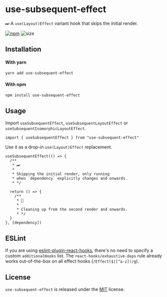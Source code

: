 # use-subsequent-effect

⏭ A `use(Layout)Effect` variant hook that skips the initial render.

[![npm](https://img.shields.io/npm/v/use-subsequent-effect)](https://www.npmjs.com/package/use-subsequent-effect) ![size](https://img.shields.io/bundlephobia/minzip/use-subsequent-effect?label=size)

## Installation

#### With yarn

```sh
yarn add use-subsequent-effect
```

#### With npm

```sh
npm install use-subsequent-effect
```

## Usage

Import `useSubsequentEffect`, `useSubsequentLayoutEffect` or `useSubsequentIsomorphicLayoutEffect`.

```tsx
import { useSubsequentEffect } from "use-subsequent-effect"
```

Use it as a drop-in `use(Layout)Effect` replacement.

```tsx
useSubsequentEffect(() => {
  /**
   * ⏭
   *
   * Skipping the initial render, only running
   * when `dependency` explicitly changes and onwards.
   * */

  return () => {
    /**
     * 🧹
     *
     * Cleaning up from the second render and onwards.
     * */
  }
}, [dependency])
```

## ESLint

If you are using [eslint-plugin-react-hooks](https://www.npmjs.com/package/eslint-plugin-react-hooks), there's no need to specify a custom `additionalHooks` list. The `react-hooks/exhaustive-deps` rule already works out-of-the-box on all effect hooks (`/Effect($|[^a-z])/g`).

## License

`use-subsequent-effect` is released under the [MIT](https://github.com/bouchenoiremarc/use-subsequent-effect/blob/main/LICENSE) license.
